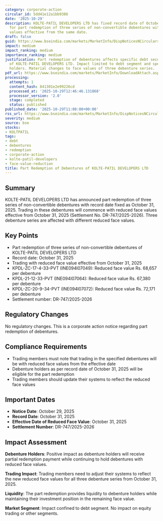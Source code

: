 ```yaml
---
category: corporate-action
circular_id: 5dd41e12a1bb9386
date: '2025-10-29'
description: KOLTE-PATIL DEVELOPERS LTD has fixed record date of October 31, 2025
  for part redemption of three series of non-convertible debentures with reduced face
  values effective from the same date.
draft: false
guid: https://www.bseindia.com/markets/MarketInfo/DispNoticesNCirculars.aspx?Noticeid={19FC4A50-203D-4CB3-B741-B6AAD9A97819}&noticeno=20251029-19&dt=10/29/2025&icount=19&totcount=29&flag=0
impact: medium
impact_ranking: medium
importance_ranking: medium
justification: Part redemption of debentures affects specific debt security holders
  of KOLTE-PATIL DEVELOPERS LTD. Impact limited to debt segment and specific debenture
  holders. Material changes to face values of three debenture series.
pdf_url: https://www.bseindia.com/markets/MarketInfo/DownloadAttach.aspx?id=20251029-19&attachedId=
processing:
  attempts: 1
  content_hash: 841301e2e99226cd
  processed_at: '2025-10-29T12:46:46.131868'
  processor_version: '2.0'
  stage: completed
  status: published
published_date: '2025-10-29T11:08:00+00:00'
rss_url: https://www.bseindia.com/markets/MarketInfo/DispNoticesNCirculars.aspx?Noticeid={19FC4A50-203D-4CB3-B741-B6AAD9A97819}&noticeno=20251029-19&dt=10/29/2025&icount=19&totcount=29&flag=0
severity: medium
source: bse
stocks:
- KOLTPATIL
tags:
- debt
- debentures
- redemption
- corporate-action
- kolte-patil-developers
- face-value-reduction
title: Part Redemption of Debentures of KOLTE-PATIL DEVELOPERS LTD
---
```


## Summary

KOLTE-PATIL DEVELOPERS LTD has announced part redemption of three series of non-convertible debentures with record date fixed as October 31, 2025. Trading in these debentures will commence with reduced face values effective from October 31, 2025 (Settlement No. DR-747/2025-2026). Three debenture series are affected with different reduced face values.

## Key Points

- Part redemption of three series of non-convertible debentures of KOLTE-PATIL DEVELOPERS LTD
- Record date: October 31, 2025
- Trading with reduced face value effective from October 31, 2025
- KPDL-ZC-17-4-33-PVT (INE094I07049): Reduced face value Rs. 68,657 per debenture
- KPDL-21-12-33-PVT (INE094I07064): Reduced face value Rs. 67,380 per debenture
- KPDL-ZC-20-9-34-PVT (INE094I07072): Reduced face value Rs. 72,171 per debenture
- Settlement number: DR-747/2025-2026

## Regulatory Changes

No regulatory changes. This is a corporate action notice regarding part redemption of debentures.

## Compliance Requirements

- Trading members must note that trading in the specified debentures will be with reduced face values from the effective date
- Debenture holders as per record date of October 31, 2025 will be eligible for the part redemption
- Trading members should update their systems to reflect the reduced face values

## Important Dates

- **Notice Date**: October 29, 2025
- **Record Date**: October 31, 2025
- **Effective Date of Reduced Face Value**: October 31, 2025
- **Settlement Number**: DR-747/2025-2026

## Impact Assessment

**Debenture Holders**: Positive impact as debenture holders will receive partial redemption payment while continuing to hold debentures with reduced face values.

**Trading Impact**: Trading members need to adjust their systems to reflect the new reduced face values for all three debenture series from October 31, 2025.

**Liquidity**: The part redemption provides liquidity to debenture holders while maintaining their investment position in the remaining face value.

**Market Segment**: Impact confined to debt segment. No impact on equity trading or other segments.